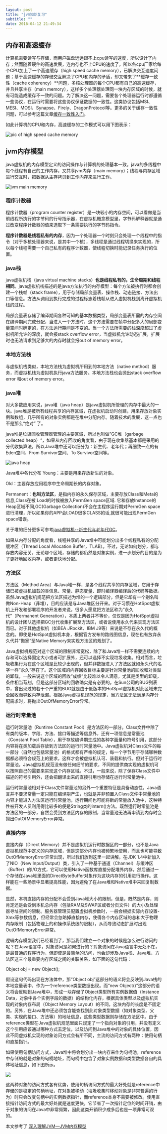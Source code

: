 ```yaml
---
layout: post
title: "jvm知识复习"
subtitle: ""
date: 2016-04-12 21:49:34
---
```

## 内存和高速缓存
计算机需要读写与存储，而用户磁盘远远跟不上cpu读写的速度，所以设计了内存；然而随着硬件的高速发展，连内存也不上CPU的速度了，所以各cpu厂家给每个CPU加上了一个高速缓存（high speed cache memory），已解决交互速度问题；基于高速缓存的存储交互解决了CPU和内存的矛盾，却又带来了**缓存一致性（cache coherency）**问题，多核处理器的每个CPU都有自己的高速缓存，并且共享主存（main memory），这样多个处理器处理同一块内存区域的时候，就有可能造成缓存不一致的问题。为了解决这一问题，需要各个处理器运行时都遵循一些协议，在运行时需要将这些协议保证数据的一致性。这类协议包括MSI、MESI、MOSI、Synapse、Firely、DragonProtocol等。更多的关于缓存一致性问题，可以参考这篇文章[缓存一致性入门](http://www.infoq.com/cn/articles/cache-coherency-primer)。

如此计算机的CPU和内存，高速缓存的工作模式可以用下图表示：  

![pic of high speed cache memory](http://7xsyb1.com1.z0.glb.clouddn.com/1398478-03a503731925ae1e.jpg)


## jvm内存模型
java虚拟机的内存模型定义的访问操作与计算机的处理基本一致。java的多线程中每个线程有自己的工作内存，又共享jvm内存（main memory）；线程与内存区域进行交互时，把数据从主存拷贝到工作内存来进行工作。


![jvm main memory](http://7xsyb1.com1.z0.glb.clouddn.com/thumb_300854081661499_1024.jpg)



### 程序计数器

程序计数器（program counter register）是一块较小的内存空间，可以看做是当前线程所执行的字节码的行号指示器，在虚拟机概念模型里，字节码解释器就是通过改变程序计数器的值来选取下一条需要执行的字节码指令。

**程序计数器是线程私有的内存**，因为一个处理器一个时刻只会处理一个线程中的指令（对于多核处理器来说，是其中一个核），多线程是通过线程切换来实现的，所以每个线程需要一个自己私有的程序计数器，使线程切换时能记录任务执行的位置。

### java栈

java虚拟机栈（java virtual machine stacks）**也是线程私有的，生命周期和线程相同**。java虚拟机栈描述的是java方法执行的内存模型：每个方法被执行时都会创建一个栈帧（stack frame），用于存储局部变量表、操作栈、动态链接、方法出口等信息。方法从调用到执行完成的过程标志着栈帧从进入虚拟机栈到离开虚拟机栈的过程。

局部变量表存储了编译期间各种可知的基本数据类型，局部变量表所需的内存空间在编译期间完成分配，当进入一个方法时，这个方法需要在帧中分配多大的局部变量空间时确定的，在方法运行期间是不变的。当一个方法所需要的栈深度超过了虚拟机所允许的深度，就会报stack overflow error，当虚拟机允许动态扩展，扩展时也无法请求到足够大的内存时就会报out of memory error。

### 本地方法栈

与虚拟机栈类似，本地方法栈为虚拟机所用到的本地方法（native method）服务，而虚拟机栈为虚拟机执行java方法服务。本地方法栈也会抛出stack overflow error  和out  of memory error。

### java堆

对大多数应用来说，java堆（java heap）是java虚拟机所管理的内存中最大的一块。java堆是被所有线程共享的内存区域，在虚拟机启动时创建，用来存放对象实例和数组，几乎所有的对象实例都是在堆中分配内存。随着技术的发展，这一点也不是那么“绝对” 了。

java堆是垃圾回收管理器管理的主要区域，所以也叫做”GC堆（garbage collected heap）“，如果从内存回收的角度看，由于现在收集器基本都是采用的分代收集算法，所以Java堆中还可以细分为：新生代、老年代；再细致一点的有Eden空间、From Survivor空间、To Survivor空间等。  

![java heap](http://7xsyb1.com1.z0.glb.clouddn.com/16150211_aRgY.jpg)



Java堆中各代分布
Young：主要是用来存放新生的对象。

Old：主要存放应用程序中生命周期长的内存对象。

Permanent：**也叫方法区**，是指内存的永久保存区域，主要存放Class和Meta的信息,Class在被 Load的时候被放入PermGen space区域. 它和存放Instance的Heap区域不同,GC(Garbage Collection)不会在主程序运行期对PermGen space进行清理，所以如果你的APP会LOAD很多CLASS的话,就很可能出现PermGen space错误。

关于堆的细分更多可参考[java虚拟机--新生代与老年代GC](http://my.oschina.net/sunnywu/blog/332870)。

如果从内存分配的角度看，线程共享的Java堆中可能划分出多个线程私有的分配缓冲区（Thread Local Allocation Buffer，TLAB）。不过，无论如何划分，都与存放内容无关，无论哪个区域，存储的都仍然是对象实例，进一步划分的目的是为了更好地回收内存，或者更快地分配。

### 方法区

方法区（Method Area）与Java堆一样，是各个线程共享的内存区域，它用于存储已被虚拟机加载的类信息、常量、静态变量、即时编译器编译后的代码等数据。虽然Java虚拟机规范把方法区描述为堆的一个逻辑部分，但是它却有一个别名叫做Non-Heap（非堆），目的应该是与Java堆区分开来。对于习惯在HotSpot虚拟机上开发和部署程序的开发者来说，很多人愿意把方法区称为“永久代”（Permanent Generation），本质上两者并不等价，仅仅是因为HotSpot虚拟机的设计团队选择把GC分代收集扩展至方法区，或者说使用永久代来实现方法区而已。对于其他虚拟机（如BEA JRockit、IBM J9等）来说是不存在永久代的概念的。即使是HotSpot虚拟机本身，根据官方发布的路线图信息，现在也有放弃永久代并“搬家”至Native Memory来实现方法区的规划了。

Java虚拟机规范对这个区域的限制非常宽松，除了和Java堆一样不需要连续的内存和可以选择固定大小或者可扩展外，还可以选择不实现垃圾收集。相对而言，垃圾收集行为在这个区域是比较少出现的，但并非数据进入了方法区就如永久代的名字一样“永久”存在了。这个区域的内存回收目标主要是针对常量池的回收和对类型的卸载，一般来说这个区域的回收“成绩”比较难以令人满意，尤其是类型的卸载，条件相当苛刻，但是这部分区域的回收确实是有必要的。在Sun公司的BUG列表中，曾出现过的若干个严重的BUG就是由于低版本的HotSpot虚拟机对此区域未完全回收而导致内存泄漏。根据Java虚拟机规范的规定，当方法区无法满足内存分配需求时，将抛出OutOfMemoryError异常。

### 运行时常量池

运行时常量池（Runtime Constant Pool）是方法区的一部分。Class文件中除了有类的版本、字段、方法、接口等描述等信息外，还有一项信息是常量池（Constant Pool Table），用于存放编译期生成的各种字面量和符号引用，这部分内容将在类加载后存放到方法区的运行时常量池中。Java虚拟机对Class文件的每一部分（自然也包括常量池）的格式都有严格的规定，每一个字节用于存储哪种数据都必须符合规范上的要求，这样才会被虚拟机认可、装载和执行。但对于运行时常量池，Java虚拟机规范没有做任何细节的要求，不同的提供商实现的虚拟机可以按照自己的需要来实现这个内存区域。不过，一般来说，除了保存Class文件中描述的符号引用外，还会把翻译出来的直接引用也存储在运行时常量池中。

运行时常量池相对于Class文件常量池的另外一个重要特征是具备动态性，Java语言并不要求常量一定只能在编译期产生，也就是并非预置入Class文件中常量池的内容才能进入方法区运行时常量池，运行期间也可能将新的常量放入池中，这种特性被开发人员利用得比较多的便是String类的intern()方法。既然运行时常量池是方法区的一部分，自然会受到方法区内存的限制，当常量池无法再申请到内存时会抛出OutOfMemoryError异常。

### 直接内存

直接内存（Direct Memory）并不是虚拟机运行时数据区的一部分，也不是Java虚拟机规范中定义的内存区域，但是这部分内存也被频繁地使用，而且也可能导致OutOfMemoryError异常出现，所以我们放到这里一起讲解。在JDK 1.4中新加入了NIO（New Input/Output）类，引入了一种基于通道（Channel）与缓冲区（Buffer）的I/O方式，它可以使用Native函数库直接分配堆外内存，然后通过一个存储在Java堆里面的DirectByteBuffer对象作为这块内存的引用进行操作。这样能在一些场景中显著提高性能，因为避免了在Java堆和Native堆中来回复制数据。

显然，本机直接内存的分配不会受到Java堆大小的限制，但是，既然是内存，则肯定还是会受到本机总内存（包括RAM及SWAP区或者分页文件）的大小及处理器寻址空间的限制。服务器管理员配置虚拟机参数时，一般会根据实际内存设置-Xmx等参数信息，但经常会忽略掉直接内存，使得各个内存区域的总和大于物理内存限制（包括物理上的和操作系统级的限制），从而导致动态扩展时出现OutOfMemoryError异常。

逻辑内存模型我们已经看到了，那当我们建立一个对象的时候是怎么进行访问的呢？在Java语言中，对象访问是如何进行的？对象访问在Java语言中无处不在，是最普通的程序行为，但即使是最简单的访问，也会却涉及Java栈、Java堆、方法区这三个最重要内存区域之间的关联关系，如下面的这句代码：

Object obj = new Object();

假设这句代码出现在方法体中，那“Object obj”这部分的语义将会反映到Java栈的本地变量表中，作为一个reference类型数据出现。而“new Object()”这部分的语义将会反映到Java堆中，形成一块存储了Object类型所有实例数据值（Instance Data，对象中各个实例字段的数据）的结构化内存，根据具体类型以及虚拟机实现的对象内存布局（Object Memory Layout）的不同，这块内存的长度是不固定的。另外，在Java堆中还必须包含能查找到此对象类型数据（如对象类型、父类、实现的接口、方法等）的地址信息，这些类型数据则存储在方法区中。由于reference类型在Java虚拟机规范里面只规定了一个指向对象的引用，并没有定义这个引用应该通过哪种方式去定位，以及访问到Java堆中的对象的具体位置，因此不同虚拟机实现的对象访问方式会有所不同，主流的访问方式有两种：使用句柄和直接指针。

如果使用句柄访问方式，Java堆中将会划分出一块内存来作为句柄池，reference中存储的就是对象的句柄地址，而句柄中包含了对象实例数据和类型数据各自的具体地址信息，如下图所示。  

![](http://7xsyb1.com1.z0.glb.clouddn.com/300854449949413.jpg)



这两种对象的访问方式各有优势，使用句柄访问方式的最大好处就是reference中存储的是稳定的句柄地址，在对象被移动（垃圾收集时移动对象是非常普遍的行为）时只会改变句柄中的实例数据指针，而reference本身不需要被修改。使用直接指针访问方式的最大好处就是速度更快，它节省了一次指针定位的时间开销，由于对象的访问在Java中非常频繁，因此这类开销积少成多后也是一项非常可观的。



本文参考了 [深入理解JVM—JVM内存模型](http://www.cnblogs.com/dingyingsi/p/3760447.html)